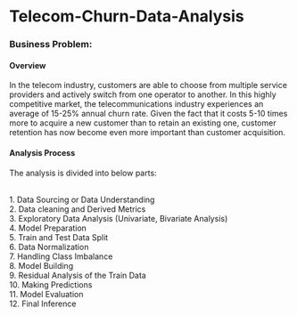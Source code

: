 # Telecom-Churn-Data-Analysis

### Business Problem:

#### Overview
In the telecom industry, customers are able to choose from multiple service providers and actively switch from one operator to another. In this highly competitive market, the telecommunications industry experiences an average of 15-25% annual churn rate. Given the fact that it costs 5-10 times more to acquire a new customer than to retain an existing one, customer retention has now become even more important than customer acquisition.

#### Analysis Process
The analysis is divided into below parts:

<br>1. Data Sourcing or Data Understanding
<br>2. Data cleaning and Derived Metrics
<br>3. Exploratory Data Analysis (Univariate, Bivariate Analysis)
<br>4. Model Preparation
<br>5. Train and Test Data Split
<br>6. Data Normalization
<br>7. Handling Class Imbalance
<br>8. Model Building
<br>9. Residual Analysis of the Train Data
<br>10. Making Predictions
<br>11. Model Evaluation
<br>12. Final Inference
